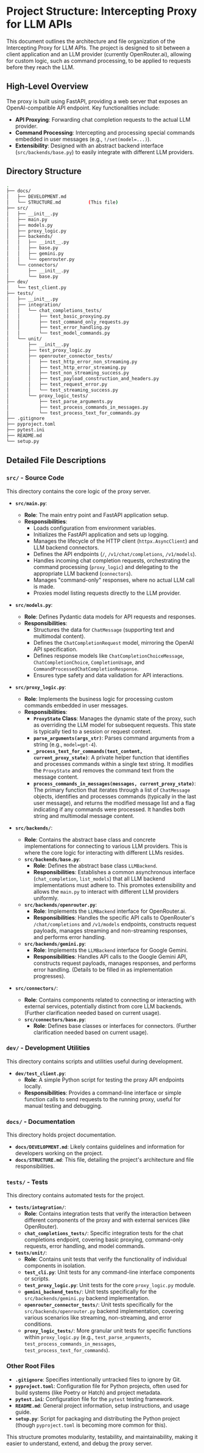 # Project Structure: Intercepting Proxy for LLM APIs

This document outlines the architecture and file organization of the Intercepting Proxy for LLM APIs. The project is designed to sit between a client application and an LLM provider (currently OpenRouter.ai), allowing for custom logic, such as command processing, to be applied to requests before they reach the LLM.

## High-Level Overview

The proxy is built using FastAPI, providing a web server that exposes an OpenAI-compatible API endpoint. Key functionalities include:

* **API Proxying**: Forwarding chat completion requests to the actual LLM provider.
* **Command Processing**: Intercepting and processing special commands embedded in user messages (e.g., `!/set(model=...)`).
* **Extensibility**: Designed with an abstract backend interface (`src/backends/base.py`) to easily integrate with different LLM providers.

## Directory Structure

```bash
.
├── docs/
│   ├── DEVELOPMENT.md
│   └── STRUCTURE.md          (This file)
├── src/
│   ├── __init__.py
│   ├── main.py
│   ├── models.py
│   ├── proxy_logic.py
│   ├── backends/
│   │   ├── __init__.py
│   │   ├── base.py
│   │   ├── gemini.py
│   │   └── openrouter.py
│   └── connectors/
│       ├── __init__.py
│       └── base.py
├── dev/
│   └── test_client.py
├── tests/
│   ├── __init__.py
│   ├── integration/
│   │   └── chat_completions_tests/
│   │       ├── test_basic_proxying.py
│   │       ├── test_command_only_requests.py
│   │       ├── test_error_handling.py
│   │       └── test_model_commands.py
│   └── unit/
│       ├── __init__.py
│       ├── test_proxy_logic.py
│       ├── openrouter_connector_tests/
│       │   ├── test_http_error_non_streaming.py
│       │   ├── test_http_error_streaming.py
│       │   ├── test_non_streaming_success.py
│       │   ├── test_payload_construction_and_headers.py
│       │   ├── test_request_error.py
│       │   └── test_streaming_success.py
│       └── proxy_logic_tests/
│           ├── test_parse_arguments.py
│           ├── test_process_commands_in_messages.py
│           └── test_process_text_for_commands.py
├── .gitignore
├── pyproject.toml
├── pytest.ini
├── README.md
└── setup.py
```

## Detailed File Descriptions

### `src/` - Source Code

This directory contains the core logic of the proxy server.

* **`src/main.py`**:
  * **Role**: The main entry point and FastAPI application setup.
  * **Responsibilities**:
    * Loads configuration from environment variables.
    * Initializes the FastAPI application and sets up logging.
    * Manages the lifecycle of the HTTP client (`httpx.AsyncClient`) and LLM backend connectors.
    * Defines the API endpoints (`/`, `/v1/chat/completions`, `/v1/models`).
    * Handles incoming chat completion requests, orchestrating the command processing (`proxy_logic`) and delegating to the appropriate LLM backend (`connectors`).
    * Manages "command-only" responses, where no actual LLM call is made.
    * Proxies model listing requests directly to the LLM provider.

* **`src/models.py`**:
  * **Role**: Defines Pydantic data models for API requests and responses.
  * **Responsibilities**:
    * Structures the data for `ChatMessage` (supporting text and multimodal content).
    * Defines the `ChatCompletionRequest` model, mirroring the OpenAI API specification.
    * Defines response models like `ChatCompletionChoiceMessage`, `ChatCompletionChoice`, `CompletionUsage`, and `CommandProcessedChatCompletionResponse`.
    * Ensures type safety and data validation for API interactions.

* **`src/proxy_logic.py`**:
  * **Role**: Implements the business logic for processing custom commands embedded in user messages.
  * **Responsibilities**:
    * **`ProxyState` Class**: Manages the dynamic state of the proxy, such as overriding the LLM model for subsequent requests. This state is typically tied to a session or request context.
    * **`parse_arguments(args_str)`**: Parses command arguments from a string (e.g., `model=gpt-4`).
    * **`_process_text_for_commands(text_content, current_proxy_state)`**: A private helper function that identifies and processes commands within a single text string. It modifies the `ProxyState` and removes the command text from the message content.
    * **`process_commands_in_messages(messages, current_proxy_state)`**: The primary function that iterates through a list of `ChatMessage` objects, identifies and processes commands (typically in the last user message), and returns the modified message list and a flag indicating if any commands were processed. It handles both string and multimodal message content.

* **`src/backends/`**:
  * **Role**: Contains the abstract base class and concrete implementations for connecting to various LLM providers. This is where the core logic for interacting with different LLMs resides.
  * **`src/backends/base.py`**:
    * **Role**: Defines the abstract base class `LLMBackend`.
    * **Responsibilities**: Establishes a common asynchronous interface (`chat_completion`, `list_models`) that all LLM backend implementations must adhere to. This promotes extensibility and allows the `main.py` to interact with different LLM providers uniformly.
  * **`src/backends/openrouter.py`**:
    * **Role**: Implements the `LLMBackend` interface for OpenRouter.ai.
    * **Responsibilities**: Handles the specific API calls to OpenRouter's `/chat/completions` and `/v1/models` endpoints, constructs request payloads, manages streaming and non-streaming responses, and performs error handling.
  * **`src/backends/gemini.py`**:
    * **Role**: Implements the `LLMBackend` interface for Google Gemini.
    * **Responsibilities**: Handles API calls to the Google Gemini API, constructs request payloads, manages responses, and performs error handling. (Details to be filled in as implementation progresses).

* **`src/connectors/`**:
  * **Role**: Contains components related to connecting or interacting with external services, potentially distinct from core LLM backends. (Further clarification needed based on current usage).
  * **`src/connectors/base.py`**:
    * **Role**: Defines base classes or interfaces for connectors. (Further clarification needed based on current usage).

### `dev/` - Development Utilities

This directory contains scripts and utilities useful during development.

* **`dev/test_client.py`**:
  * **Role**: A simple Python script for testing the proxy API endpoints locally.
  * **Responsibilities**: Provides a command-line interface or simple function calls to send requests to the running proxy, useful for manual testing and debugging.

### `docs/` - Documentation

This directory holds project documentation.

* **`docs/DEVELOPMENT.md`**: Likely contains guidelines and information for developers working on the project.
* **`docs/STRUCTURE.md`**: This file, detailing the project's architecture and file responsibilities.

### `tests/` - Tests

This directory contains automated tests for the project.

* **`tests/integration/`**:
  * **Role**: Contains integration tests that verify the interaction between different components of the proxy and with external services (like OpenRouter).
  * **`chat_completions_tests/`**: Specific integration tests for the chat completions endpoint, covering basic proxying, command-only requests, error handling, and model commands.
* **`tests/unit/`**:
  * **Role**: Contains unit tests that verify the functionality of individual components in isolation.
  * **`test_cli.py`**: Unit tests for any command-line interface components or scripts.
  * **`test_proxy_logic.py`**: Unit tests for the core `proxy_logic.py` module.
  * **`gemini_backend_tests/`**: Unit tests specifically for the `src/backends/gemini.py` backend implementation.
  * **`openrouter_connector_tests/`**: Unit tests specifically for the `src/backends/openrouter.py` backend implementation, covering various scenarios like streaming, non-streaming, and error conditions.
  * **`proxy_logic_tests/`**: More granular unit tests for specific functions within `proxy_logic.py` (e.g., `test_parse_arguments`, `test_process_commands_in_messages`, `test_process_text_for_commands`).

### Other Root Files

* **`.gitignore`**: Specifies intentionally untracked files to ignore by Git.
* **`pyproject.toml`**: Configuration file for Python projects, often used for build systems (like Poetry or Hatch) and project metadata.
* **`pytest.ini`**: Configuration file for the `pytest` testing framework.
* **`README.md`**: General project information, setup instructions, and usage guide.
* **`setup.py`**: Script for packaging and distributing the Python project (though `pyproject.toml` is becoming more common for this).

This structure promotes modularity, testability, and maintainability, making it easier to understand, extend, and debug the proxy server.
